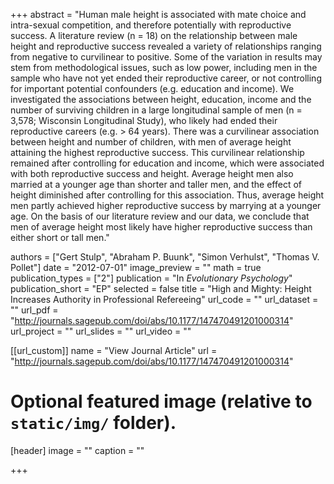 +++
abstract = "Human male height is associated with mate choice and intra-sexual competition, and therefore potentially with reproductive success. A literature review (n = 18) on the relationship between male height and reproductive success revealed a variety of relationships ranging from negative to curvilinear to positive. Some of the variation in results may stem from methodological issues, such as low power, including men in the sample who have not yet ended their reproductive career, or not controlling for important potential confounders (e.g. education and income). We investigated the associations between height, education, income and the number of surviving children in a large longitudinal sample of men (n = 3,578; Wisconsin Longitudinal Study), who likely had ended their reproductive careers (e.g. > 64 years). There was a curvilinear association between height and number of children, with men of average height attaining the highest reproductive success. This curvilinear relationship remained after controlling for education and income, which were associated with both reproductive success and height. Average height men also married at a younger age than shorter and taller men, and the effect of height diminished after controlling for this association. Thus, average height men partly achieved higher reproductive success by marrying at a younger age. On the basis of our literature review and our data, we conclude that men of average height most likely have higher reproductive success than either short or tall men."

authors = ["Gert Stulp", "Abraham P. Buunk", "Simon Verhulst", "Thomas V. Pollet"]
date = "2012-07-01"
image_preview = ""
math = true
publication_types = ["2"]
publication = "In *Evolutionary Psychology*"
publication_short = "EP"
selected = false
title = "High and Mighty: Height Increases Authority in Professional Refereeing"
url_code = ""
url_dataset = ""
url_pdf = "http://journals.sagepub.com/doi/abs/10.1177/147470491201000314"
url_project = ""
url_slides = ""
url_video = ""

[[url_custom]]
name = "View Journal Article"
url = "http://journals.sagepub.com/doi/abs/10.1177/147470491201000314"

# Optional featured image (relative to `static/img/` folder).
[header]
image = ""
caption = ""

+++
